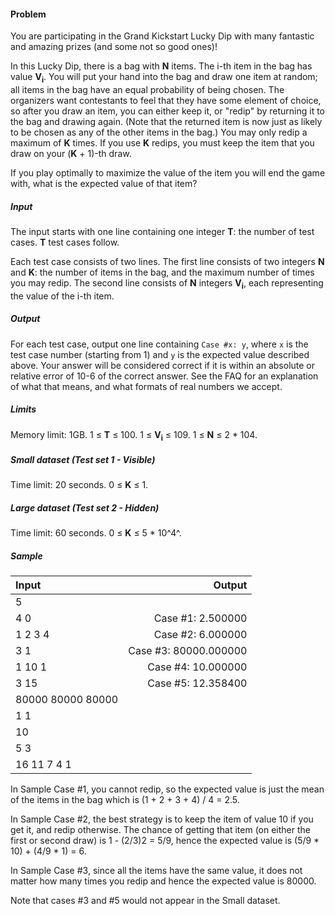 #### Problem
You are participating in the Grand Kickstart Lucky Dip with many fantastic and amazing prizes (and some not so good ones)!

In this Lucky Dip, there is a bag with **N** items. The i-th item in the bag has value **V<sub>i</sub>**. You will put your hand into the bag and draw one item at random; all items in the bag have an equal probability of being chosen. The organizers want contestants to feel that they have some element of choice, so after you draw an item, you can either keep it, or "redip" by returning it to the bag and drawing again. (Note that the returned item is now just as likely to be chosen as any of the other items in the bag.) You may only redip a maximum of **K** times. If you use **K** redips, you must keep the item that you draw on your (**K** + 1)-th draw.

If you play optimally to maximize the value of the item you will end the game with, what is the expected value of that item?

##### Input
The input starts with one line containing one integer **T**: the number of test cases. **T** test cases follow.

Each test case consists of two lines. The first line consists of two integers **N** and **K**: the number of items in the bag, and the maximum number of times you may redip. The second line consists of **N** integers **V<sub>i</sub>**, each representing the value of the i-th item.

##### Output
For each test case, output one line containing `Case #x: y`, where `x` is the test case number (starting from 1) and `y` is the expected value described above. Your answer will be considered correct if it is within an absolute or relative error of 10-6 of the correct answer. See the FAQ for an explanation of what that means, and what formats of real numbers we accept.

##### Limits
Memory limit: 1GB.
1 ≤ **T** ≤ 100.
1 ≤ **V<sub>i</sub>** ≤ 109.
1 ≤ **N** ≤ 2 * 104.

##### Small dataset (Test set 1 - Visible)
Time limit: 20 seconds.
0 ≤ **K** ≤ 1.

##### Large dataset (Test set 2 - Hidden)
Time limit: 60 seconds.
0 ≤ **K** ≤ 5 * 10^4^.

##### Sample  
| Input  | Output | 
| :--- | ---: |
| 5 | |
| 4 0 | Case #1: 2.500000 |
| 1 2 3 4 | Case #2: 6.000000 |
| 3 1 | Case #3: 80000.000000 |
| 1 10 1 | Case #4: 10.000000 |
| 3 15 | Case #5: 12.358400 |
| 80000 80000 80000 | |
| 1 1 | |
| 10 | |
| 5 3 | |
| 16 11 7 4 1 | |
  
In Sample Case #1, you cannot redip, so the expected value is just the mean of the items in the bag which is (1 + 2 + 3 + 4) / 4 = 2.5.

In Sample Case #2, the best strategy is to keep the item of value 10 if you get it, and redip otherwise. The chance of getting that item (on either the first or second draw) is 1 - (2/3)2 = 5/9, hence the expected value is (5/9 * 10) + (4/9 * 1) = 6.

In Sample Case #3, since all the items have the same value, it does not matter how many times you redip and hence the expected value is 80000.

Note that cases #3 and #5 would not appear in the Small dataset.